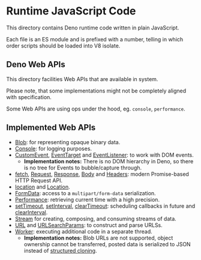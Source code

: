 # Runtime JavaScript Code

This directory contains Deno runtime code written in plain JavaScript.

Each file is an ES module and is prefixed with a number, telling in which order
scripts should be loaded into V8 isolate.

## Deno Web APIs

This directory facilities Web APIs that are available in system.

Please note, that some implementations might not be completely aligned with
specification.

Some Web APIs are using ops under the hood, eg. `console`, `performance`.

## Implemented Web APIs

- [Blob](https://developer.mozilla.org/en-US/docs/Web/API/Blob): for
  representing opaque binary data.
- [Console](https://developer.mozilla.org/en-US/docs/Web/API/Console): for
  logging purposes.
- [CustomEvent](https://developer.mozilla.org/en-US/docs/Web/API/CustomEvent),
  [EventTarget](https://developer.mozilla.org/en-US/docs/Web/API/EventTarget)
  and
  [EventListener](https://developer.mozilla.org/en-US/docs/Web/API/EventListener):
  to work with DOM events.
  - **Implementation notes:** There is no DOM hierarchy in Deno, so there is no
    tree for Events to bubble/capture through.
- [fetch](https://developer.mozilla.org/en-US/docs/Web/API/WindowOrWorkerGlobalScope/fetch),
  [Request](https://developer.mozilla.org/en-US/docs/Web/API/Request),
  [Response](https://developer.mozilla.org/en-US/docs/Web/API/Response),
  [Body](https://developer.mozilla.org/en-US/docs/Web/API/Body) and
  [Headers](https://developer.mozilla.org/en-US/docs/Web/API/Headers): modern
  Promise-based HTTP Request API.
- [location](https://developer.mozilla.org/en-US/docs/Web/API/Window/location)
  and [Location](https://developer.mozilla.org/en-US/docs/Web/API/Location).
- [FormData](https://developer.mozilla.org/en-US/docs/Web/API/FormData): access
  to a `multipart/form-data` serialization.
- [Performance](https://developer.mozilla.org/en-US/docs/Web/API/Performance):
  retrieving current time with a high precision.
- [setTimeout](https://developer.mozilla.org/en-US/docs/Web/API/WindowOrWorkerGlobalScope/setTimeout),
  [setInterval](https://developer.mozilla.org/en-US/docs/Web/API/WindowOrWorkerGlobalScope/setInterval),
  [clearTimeout](https://developer.mozilla.org/en-US/docs/Web/API/WindowOrWorkerGlobalScope/clearTimeout):
  scheduling callbacks in future and
  [clearInterval](https://developer.mozilla.org/en-US/docs/Web/API/WindowOrWorkerGlobalScope/clearInterval).
- [Stream](https://developer.mozilla.org/en-US/docs/Web/API/Streams_API) for
  creating, composing, and consuming streams of data.
- [URL](https://developer.mozilla.org/en-US/docs/Web/API/URL) and
  [URLSearchParams](https://developer.mozilla.org/en-US/docs/Web/API/URLSearchParams):
  to construct and parse URLSs.
- [Worker](https://developer.mozilla.org/en-US/docs/Web/API/Worker): executing
  additional code in a separate thread.
  - **Implementation notes:** Blob URLs are not supported, object ownership
    cannot be transferred, posted data is serialized to JSON instead of
    [structured cloning](https://developer.mozilla.org/en-US/docs/Web/API/Web_Workers_API/Structured_clone_algorithm).
